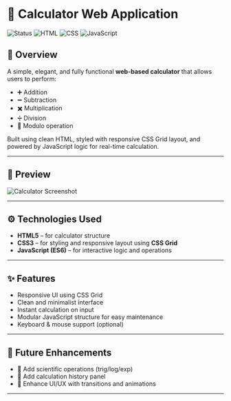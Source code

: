 # 🔢 Calculator Web Application

![Status](https://img.shields.io/badge/status-completed-brightgreen?style=for-the-badge)
![HTML](https://img.shields.io/badge/HTML-5E5E5E?logo=html5&logoColor=E34F26&style=for-the-badge)
![CSS](https://img.shields.io/badge/CSS-5E5E5E?logo=css3&logoColor=1572B6&style=for-the-badge)
![JavaScript](https://img.shields.io/badge/JavaScript-5E5E5E?logo=javascript&logoColor=F7DF1E&style=for-the-badge)

## 🌟 Overview

A simple, elegant, and fully functional **web-based calculator** that allows users to perform:

- ➕ Addition  
- ➖ Subtraction  
- ✖️ Multiplication  
- ➗ Division  
- 🟰 Modulo operation

Built using clean HTML, styled with responsive CSS Grid layout, and powered by JavaScript logic for real-time calculation.

---

## 📸 Preview

![Calculator Screenshot](https://github.com/yourusername/your-repo-name/assets/your-image-link.png)

---

## ⚙️ Technologies Used

- **HTML5** – for calculator structure  
- **CSS3** – for styling and responsive layout using **CSS Grid**  
- **JavaScript (ES6)** – for interactive logic and operations

---

## ✨ Features

- Responsive UI using CSS Grid  
- Clean and minimalist interface  
- Instant calculation on input  
- Modular JavaScript structure for easy maintenance  
- Keyboard & mouse support (optional)

---

## 🚀 Future Enhancements

- 📐 Add scientific operations (trig/log/exp)
- 📝 Add calculation history panel
- 🎨 Enhance UI/UX with transitions and animations

---
